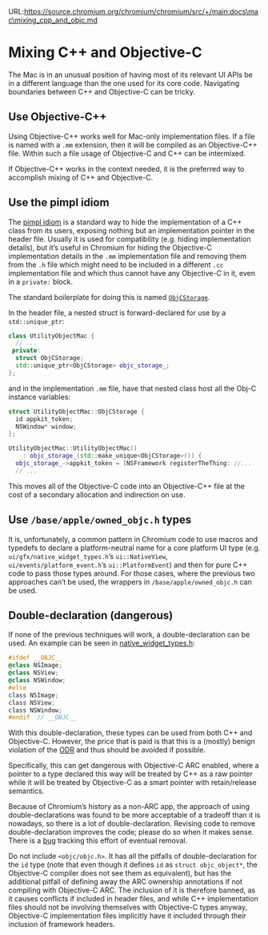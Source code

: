 URL:https://source.chromium.org/chromium/chromium/src/+/main:docs\mac\mixing_cpp_and_objc.md
# Mixing C++ and Objective-C

The Mac is in an unusual position of having most of its relevant UI APIs be in a
different language than the one used for its core code. Navigating boundaries
between C++ and Objective-C can be tricky.

## Use Objective-C++

Using Objective-C++ works well for Mac-only implementation files. If a file is
named with a `.mm` extension, then it will be compiled as an Objective-C++ file.
Within such a file usage of Objective-C and C++ can be intermixed.

If Objective-C++ works in the context needed, it is the preferred way to
accomplish mixing of C++ and Objective-C.

## Use the pimpl idiom

The [pimpl idiom](https://en.wikipedia.org/wiki/Opaque_pointer#C++) is a
standard way to hide the implementation of a C++ class from its users, exposing
nothing but an implementation pointer in the header file. Usually it is used for
compatibility (e.g. hiding implementation details), but it’s useful in Chromium
for hiding the Objective-C implementation details in the `.mm` implementation
file and removing them from the `.h` file which might need to be included in a
different `.cc` implementation file and which thus cannot have any Objective-C
in it, even in a `private:` block.

The standard boilerplate for doing this is named
[`ObjCStorage`](https://source.chromium.org/search?q=ObjCStorage&ss=chromium).

In the header file, a nested struct is forward-declared for use by a
`std::unique_ptr`:

```cpp
class UtilityObjectMac {
  // ...
 private:
  struct ObjCStorage;
  std::unique_ptr<ObjCStorage> objc_storage_;
};
```

and in the implementation `.mm` file, have that nested class host all the Obj-C
instance variables:

```cpp
struct UtilityObjectMac::ObjCStorage {
  id appkit_token;
  NSWindow* window;
};

UtilityObjectMac::UtilityObjectMac()
    : objc_storage_(std::make_unique<ObjCStorage>()) {
  objc_storage_->appkit_token = [NSFramework registerTheThing: //...
  // ...
```

This moves all of the Objective-C code into an Objective-C++ file at the cost of
a secondary allocation and indirection on use.

## Use `/base/apple/owned_objc.h` types

It is, unfortunately, a common pattern in Chromium code to use macros and
typedefs to declare a platform-neutral name for a core platform UI type (e.g.
`ui/gfx/native_widget_types.h`’s `ui::NativeView`,
`ui/events/platform_event.h`’s `ui::PlatformEvent`) and then for pure C++ code
to pass those types around. For those cases, where the previous two approaches
can’t be used, the wrappers in `/base/apple/owned_objc.h` can be used.

## Double-declaration (dangerous)

If none of the previous techniques will work, a double-declaration can be used.
An example can be seen in
[native_widget_types.h](https://source.chromium.org/chromium/chromium/src/+/main:ui/gfx/native_widget_types.h):

```objectivec
#ifdef __OBJC__
@class NSImage;
@class NSView;
@class NSWindow;
#else
class NSImage;
class NSView;
class NSWindow;
#endif  // __OBJC__
```

With this double-declaration, these types can be used from both C++ and
Objective-C. However, the price that is paid is that this is a (mostly) benign
violation of the [ODR](https://en.wikipedia.org/wiki/One_Definition_Rule) and
thus should be avoided if possible.

Specifically, this can get dangerous with Objective-C ARC enabled, where a
pointer to a type declared this way will be treated by C++ as a raw pointer
while it will be treated by Objective-C as a smart pointer with retain/release
semantics.

Because of Chromium’s history as a non-ARC app, the approach of using
double-declarations was found to be more acceptable of a tradeoff than it is
nowadays, so there is a lot of double-declaration. Revising code to remove
double-declaration improves the code; please do so when it makes sense. There is
a [bug](https://crbug.com/1433041) tracking this effort of eventual removal.

Do not include `<objc/objc.h>`. It has all the pitfalls of double-declaration
for the `id` type (note that even though it defines `id` as `struct
objc_object*`, the Objective-C compiler does not see them as equivalent), but
has the additional pitfall of defining away the ARC ownership annotations if not
compiling with Objective-C ARC. The inclusion of it is therefore banned, as it
causes conflicts if included in header files, and while C++ implementation files
should not be involving themselves with Objective-C types anyway, Objective-C
implementation files implicitly have it included through their inclusion of
framework headers.
